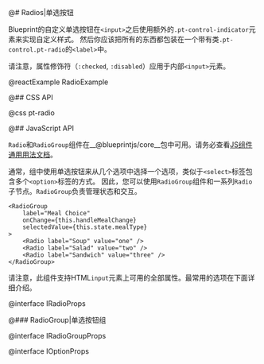@# Radios|单选按钮

Blueprint的自定义单选按钮在`<input>`之后使用额外的`.pt-control-indicator`元素来实现自定义样式。 然后你应该把所有的东西都包装在一个带有类`.pt-control.pt-radio`的`<label>`中。

请注意，属性修饰符（`:checked`, `:disabled`）应用于内部`<input>`元素。

@reactExample RadioExample

@## CSS API

@css pt-radio

@## JavaScript API

`Radio`和`RadioGroup`组件在__@blueprintjs/core__包中可用。请务必查看[JS组件通用用法文档](#blueprint.usage)。

通常，组中使用单选按钮来从几个选项中选择一个选项，类似于`<select>`标签包含多个`<option>`标签的方式。
因此，您可以使用`RadioGroup`组件和一系列`Radio`子节点。`RadioGroup`负责管理状态和交互。


```tsx
<RadioGroup
    label="Meal Choice"
    onChange={this.handleMealChange}
    selectedValue={this.state.mealType}
>
    <Radio label="Soup" value="one" />
    <Radio label="Salad" value="two" />
    <Radio label="Sandwich" value="three" />
</RadioGroup>
```

请注意，此组件支持HTML`input`元素上可用的全部属性。最常用的选项在下面详细介绍。

@interface IRadioProps

@### RadioGroup|单选按钮组

@interface IRadioGroupProps

@interface IOptionProps
